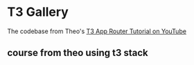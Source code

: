 # T3 Gallery

The codebase from Theo's [T3 App Router Tutorial on YouTube](https://github.com/t3dotgg/t3gallery)

## course from theo using t3 stack